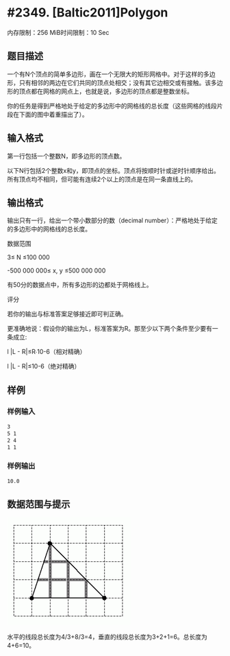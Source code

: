 # #2349. [Baltic2011]Polygon

内存限制：256 MiB时间限制：10 Sec

## 题目描述

一个有N个顶点的简单多边形，画在一个无限大的矩形网格中。对于这样的多边形，只有相邻的两边在它们共同的顶点处相交；没有其它边相交或有接触。该多边形的顶点都在网格的网点上，也就是说，多边形的顶点都是整数坐标。

你的任务是得到严格地处于给定的多边形中的网格线的总长度（这些网格的线段片段在下面的图中着重描出了）。

## 输入格式

 

第一行包括一个整数N，即多边形的顶点数。

以下N行包括2个整数x和y，即顶点的坐标。顶点将按顺时针或逆时针顺序给出。所有顶点均不相同，但可能有连续2个以上的顶点是在同一条直线上的。

## 输出格式

 

输出只有一行，给出一个带小数部分的数（decimal number）：严格地处于给定的多边形中的网格线的总长度。

数据范围

3&le; N &le;100 000

-500 000 000&le; x, y &le;500 000 000

有50分的数据点中，所有多边形的边都处于网格线上。

评分

若你的输出与标准答案足够接近即可判正确。

更准确地说：假设你的输出为L，标准答案为R。那至少以下两个条件至少要有一条成立:

l      |L - R|&le;R∙10-6（相对精确）

l      |L - R|&le;10-6（绝对精确）

 

## 样例

### 样例输入

    
    3
    5 1
    2 4
    1 1
    

### 样例输出

    
    10.0
    

## 数据范围与提示

![](upload/201106/b.jpg)

水平的线段总长度为4/3+8/3=4，垂直的线段总长度为3+2+1=6。总长度为4+6=10。
